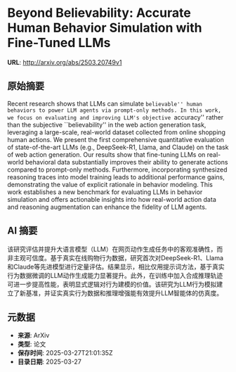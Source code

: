 # Beyond Believability: Accurate Human Behavior Simulation with Fine-Tuned LLMs

**URL**: http://arxiv.org/abs/2503.20749v1

## 原始摘要

Recent research shows that LLMs can simulate ``believable'' human behaviors
to power LLM agents via prompt-only methods. In this work, we focus on
evaluating and improving LLM's objective ``accuracy'' rather than the
subjective ``believability'' in the web action generation task, leveraging a
large-scale, real-world dataset collected from online shopping human actions.
We present the first comprehensive quantitative evaluation of state-of-the-art
LLMs (e.g., DeepSeek-R1, Llama, and Claude) on the task of web action
generation. Our results show that fine-tuning LLMs on real-world behavioral
data substantially improves their ability to generate actions compared to
prompt-only methods. Furthermore, incorporating synthesized reasoning traces
into model training leads to additional performance gains, demonstrating the
value of explicit rationale in behavior modeling. This work establishes a new
benchmark for evaluating LLMs in behavior simulation and offers actionable
insights into how real-world action data and reasoning augmentation can enhance
the fidelity of LLM agents.


## AI 摘要

该研究评估并提升大语言模型（LLM）在网页动作生成任务中的客观准确性，而非主观可信度。基于真实在线购物行为数据，研究首次对DeepSeek-R1、Llama和Claude等先进模型进行定量评估。结果显示，相比仅用提示词方法，基于真实行为数据微调的LLM动作生成能力显著提升。此外，在训练中加入合成推理轨迹可进一步提高性能，表明显式逻辑对行为建模的价值。该研究为LLM行为模拟建立了新基准，并证实真实行为数据和推理增强能有效提升LLM智能体的仿真度。

## 元数据

- **来源**: ArXiv
- **类型**: 论文
- **保存时间**: 2025-03-27T21:01:35Z
- **目录日期**: 2025-03-27
